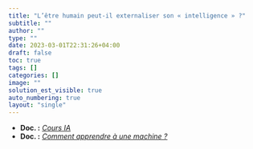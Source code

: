 ```yaml
---
title: "L’être humain peut-il externaliser son « intelligence » ?"
subtitle: ""
author: ""
type: ""
date: 2023-03-01T22:31:26+04:00
draft: false
toc: true
tags: []
categories: []
image: ""
solution_est_visible: true
auto_numbering: true
layout: "single"
---
```


- **Doc. :** [*Cours IA*](https://www.remnote.com/a/intelligence-artificielle-introduction/63fe14481b724daa608c4a84)
- **Doc. :** [*Comment apprendre à une machine ?*](1-apprentissage)
